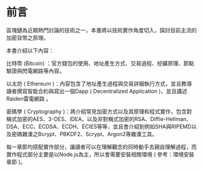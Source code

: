 # 前言

區塊鏈為近期熱門討論的技術之一，本書將以技術實作角度切入，探討目前主流的加密貨幣之原理。

本書介紹以下內容：

比特幣 \(Bitcoin\) ：官方錢包的使用、地址產生方式、交易過程、挖礦原理、節點驗證與閃電網路等內容。

以太坊 \( Ethereum \)：內容包含了地址產生過程與交易詳細執行方式，並且教導讀者撰寫智能合約與寫出一個Dapp \( Decentralized Application \)，並且講述Raiden雷電網路 。

密碼學 \( Cryptography \)：將介紹常見加密方式以及其原理和程式實作，包含對稱式加密的AES、3-DES、IDEA，以及非對稱式加密的RSA、Diffie-Hellman、DSA、ECC、ECDSA、ECDH、ECIES等等，並且會介紹到例如SHA與RIPEMD以及密碼雜湊之Bcrypt、PBKDF2、Scrypt、Argon2等雜湊工具。

每一章節均搭配實作部分，讓讀者可以在理解觀念的同時動手去親自理解過程，而實作程式部分主要是以Node.js為主，所以會需要安裝相關環境 \( 參考：環境安裝章節 \)。


